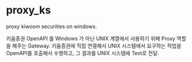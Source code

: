 # proxy_ks
proxy kiwoom securities on windows.

키움증권 OpenAPI 를 Windows 가 아닌 UNIX 계열에서 사용하기 위해 Proxy 역할을 해주는 Gateway.
키움증권에 직접 연결해서 UNIX 시스템에서 요구하는 작업을 OpenAPI를 호출해서 수행하고, 그 결과를 UNIX 시스템에 Text로 전달.
